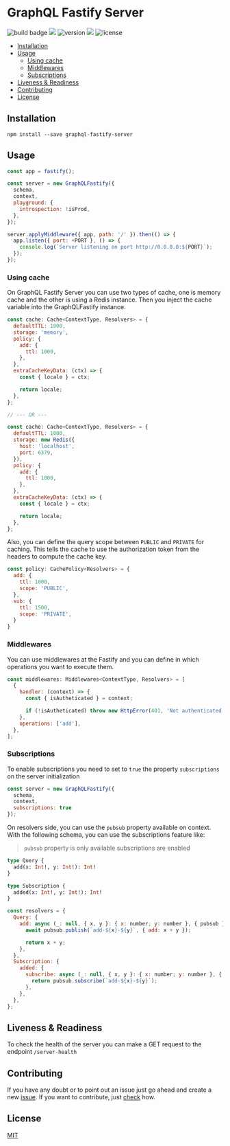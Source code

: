 # GraphQL Fastify Server

![build badge](https://github.com/rpvsilva/graphql-fastify-server/actions/workflows/on_push.yaml/badge.svg) 
[<img src="https://img.shields.io/npm/dt/graphql-fastify-server?color=brightgreen&logo=npm">](https://npmjs.com/package/graphql-fastify-server)
![version](https://img.shields.io/npm/v/graphql-fastify-server?color=brightgreen&label=version)
[<img src="https://snyk.io/test/github/rpvsilva/graphql-fastify-server/badge.svg">](https://snyk.io/test/github/rpvsilva/graphql-fastify-server)
![license](https://img.shields.io/github/license/rpvsilva/graphql-fastify-server?color=blue&logo=github)

- [Installation](#installation)
- [Usage](#usage)
  - [Using cache](#using-cache)
  - [Middlewares](#middlewares)
  - [Subscriptions](#subscriptions)
- [Liveness & Readiness](#liveness--readiness)
- [Contributing](#contributing)
- [License](#license)


## Installation

```shell
npm install --save graphql-fastify-server
```

## Usage

```javascript
const app = fastify();

const server = new GraphQLFastify({
  schema,
  context,
  playground: {
    introspection: !isProd,
  },
});

server.applyMiddleware({ app, path: '/' }).then(() => {
  app.listen({ port: +PORT }, () => {
    console.log(`Server listening on port http://0.0.0.0:${PORT}`);
  });
});

```

### Using cache
On GraphQL Fastify Server you can use two types of cache, one is memory cache and the other is using a Redis instance. Then you inject the cache variable into the GraphQLFastify instance.

```javascript
const cache: Cache<ContextType, Resolvers> = {
  defaultTTL: 1000,
  storage: 'memory',
  policy: {
    add: {
      ttl: 1000,
    },
  },
  extraCacheKeyData: (ctx) => {
    const { locale } = ctx;

    return locale;
  },
};

// --- OR ---

const cache: Cache<ContextType, Resolvers> = {
  defaultTTL: 1000,
  storage: new Redis({
    host: 'localhost',
    port: 6379,
  }),
  policy: {
    add: {
      ttl: 1000,
    },
  },
  extraCacheKeyData: (ctx) => {
    const { locale } = ctx;

    return locale;
  },
};
```

Also, you can define the query scope between `PUBLIC` and `PRIVATE` for caching. This tells the cache to use the authorization token from the headers to compute the cache key.

```javascript
const policy: CachePolicy<Resolvers> = {
  add: {
    ttl: 1000,
    scope: 'PUBLIC',
  },
  sub: {
    ttl: 1500,
    scope: 'PRIVATE',
  }
}
```

### Middlewares

You can use middlewares at the Fastify and you can define in which operations you want to execute them.

```javascript
const middlewares: Middlewares<ContextType, Resolvers> = [
  {
    handler: (context) => {
      const { isAutheticated } = context;

      if (!isAutheticated) throw new HttpError(401, 'Not authenticated');
    },
    operations: ['add'],
  },
];
```

### Subscriptions

To enable subscriptions you need to set to `true` the property `subscriptions` on the server initialization 

```javascript
const server = new GraphQLFastify({
  schema,
  context,
  subscriptions: true
});
```

On resolvers side, you can use the `pubsub` property available on context. With the following schema, you can use the subscriptions feature like:

> `pubsub` property is only available subscriptions are enabled


```graphql
type Query {
  add(x: Int!, y: Int!): Int!
}

type Subscription {
  added(x: Int!, y: Int!): Int!
}
```


```javascript
const resolvers = {
  Query: {
    add: async (_: null, { x, y }: { x: number; y: number }, { pubsub }: ContextType): Promise<number> => {
      await pubsub.publish(`add-${x}-${y}`, { add: x + y });

      return x + y;
    },
  },
  Subscription: {
    added: {
      subscribe: async (_: null, { x, y }: { x: number; y: number }, { pubsub }: ContextType) => {
        return pubsub.subscribe(`add-${x}-${y}`);
      },
    },
  },
};
```

## Liveness & Readiness

To check the health of the server you can make a GET request to the endpoint `/server-health`

## Contributing
If you have any doubt or to point out an issue just go ahead and create a new [issue](https://github.com/rpvsilva/graphql-fastify-server/issues/new). If you want to contribute, just [check](./CONTRIBUTING.md) how. 

## License
[MIT](./LICENSE)
